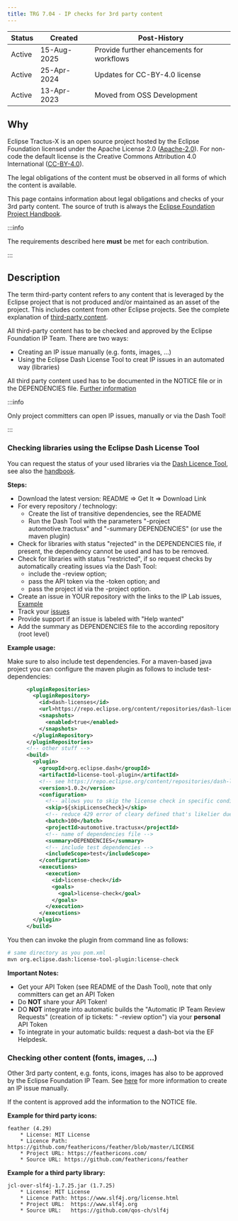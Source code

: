 ```yaml
---
title: TRG 7.04 - IP checks for 3rd party content
---
```


| Status | Created     | Post-History                              |
| ------ | ----------- | ----------------------------------------- |
| Active | 15-Aug-2025 | Provide further ehancements for workflows |
| Active | 25-Apr-2024 | Updates for CC-BY-4.0 license             |
| Active | 13-Apr-2023 | Moved from OSS Development                |

## Why

Eclipse Tractus-X is an open source project hosted by the Eclipse Foundation licensed under the Apache License 2.0 ([Apache-2.0](https://spdx.org/licenses/Apache-2.0)). For non-code the default license is the Creative Commons Attribution 4.0 International ([CC-BY-4.0](https://spdx.org/licenses/CC-BY-4.0.html)).

The legal obligations of the content must be observed in all forms of which the content is available.

This page contains information about legal obligations and checks of your 3rd party content. The source of truth is always the [Eclipse Foundation Project Handbook](https://www.eclipse.org/projects/handbook/#ip-third-party).

:::info

The requirements described here **must** be met for each contribution.

:::

## Description

The term third-party content refers to any content that is leveraged by the Eclipse project that is not produced and/or maintained as an asset of the project. This includes content from other Eclipse projects. See the complete explanation of [third-party content](https://www.eclipse.org/projects/handbook/#ip-third-party).

All third-party content has to be checked and approved by the Eclipse Foundation IP Team. There are two ways:

- Creating an IP issue manually (e.g. fonts, images, ...)
- Using the Eclipse Dash License Tool to creat IP issues in an automated way (libraries)

All third party content used has to be documented in the NOTICE file or in the DEPENDENCIES file. [Further information](/docs/release/trg-7/trg-7-01.md)

:::info

Only project committers can open IP issues, manually or via the Dash Tool!

:::

### Checking libraries using the Eclipse Dash License Tool

You can request the status of your used libraries via the [Dash Licence Tool](https://github.com/eclipse/dash-licenses/blob/master/README.md), see also the [handbook](https://www.eclipse.org/projects/handbook/#ip-license-tool).

**Steps:**

- Download the latest version: README => Get It => Download Link
- For every repository / technology:
  - Create the list of transitive dependencies, see the README
  - Run the Dash Tool with the parameters "-project automotive.tractusx" and "-summary DEPENDENCIES" (or use the maven plugin)
- Check for libraries with status "rejected" in the DEPENDENCIES file, if present, the dependency cannot be used and has to be removed.
- Check for libraries with status "restricted", if so request checks by automatically creating issues via the Dash Tool:
  - include the -review option;
  - pass the API token via the -token option; and
  - pass the project id via the -project option.
- Create an issue in YOUR repository with the links to the IP Lab issues, [Example](https://github.com/eclipse-tractusx/daps-registration-service/issues/28)
- Track your [issues](https://gitlab.eclipse.org/eclipsefdn/emo-team/iplab/-/issues?search=automotive.tractusx&sort=created_date&state=opened)
- Provide support if an issue is labeled with "Help wanted"
- Add the summary as DEPENDENCIES file to the according repository (root level)

**Example usage:**

Make sure to also include test dependencies. For a maven-based java project you can configure the maven plugin as follows to include test-dependencies:

``` xml
      <pluginRepositories>
        <pluginRepository>
          <id>dash-licenses</id>
          <url>https://repo.eclipse.org/content/repositories/dash-licenses/</url>
          <snapshots>
            <enabled>true</enabled>
          </snapshots>
        </pluginRepository>
      </pluginRepositories>
      <!-- other stuff -->
      <build>
        <plugin>
          <groupId>org.eclipse.dash</groupId>
          <artifactId>license-tool-plugin</artifactId>
          <!-- see https://repo.eclipse.org/content/repositories/dash-licenses/org/eclipse/dash/license-tool-plugin/ -->
          <version>1.0.2</version>
          <configuration>
            <!-- allows you to skip the license check in specific conditions like docker build by specifying -DskipLicenseCheck -->
            <skip>${skipLicenseCheck}</skip>
            <!-- reduce 429 error of cleary defined that's likelier due to too big batches -->
            <batch>100</batch>
            <projectId>automotive.tractusx</projectId>
            <!-- name of dependencies file -->
            <summary>DEPENDENCIES</summary>
            <!-- include test dependencies -->
            <includeScope>test</includeScope>
          </configuration>
          <executions>
            <execution>
              <id>license-check</id>
              <goals>
                <goal>license-check</goal>
              </goals>   
            </execution>
          </executions>
        </plugin>
      </build>


```

You then can invoke the plugin from command line as follows:

``` sh
# same directory as you pom.xml
mvn org.eclipse.dash:license-tool-plugin:license-check
```

**Important Notes:**

- Get your API Token (see README of the Dash Tool), note that only committers can get an API Token
- Do **NOT** share your API Token!
- DO **NOT** integrate into automatic builds the "Automatic IP Team Review Requests" (creation of ip tickets: " -review option") via your **personal** API Token
- To integrate in your automatic builds: request a dash-bot via the EF Helpdesk.

### Checking other content (fonts, images, ...)

Other 3rd party content, e.g. fonts, icons, images has also to be approved by the Eclipse Foundation IP Team. See [here](/docs/oss/issues#eclipse-gitlab-ip-issue-tracker) for more information to create an IP issue manually.

If the content is approved add the information to the NOTICE file.

**Example for third party icons:**

```shell
feather (4.29)
    * License: MIT License
    * Licence Path: https://github.com/feathericons/feather/blob/master/LICENSE
    * Project URL: https://feathericons.com/
    * Source URL: https://github.com/feathericons/feather
```

**Example for a third party library:**

```shell
jcl-over-slf4j-1.7.25.jar (1.7.25)
    * License: MIT License
    * Licence Path: https://www.slf4j.org/license.html
    * Project URL:  https://www.slf4j.org
    * Source URL:   https://github.com/qos-ch/slf4j
```
